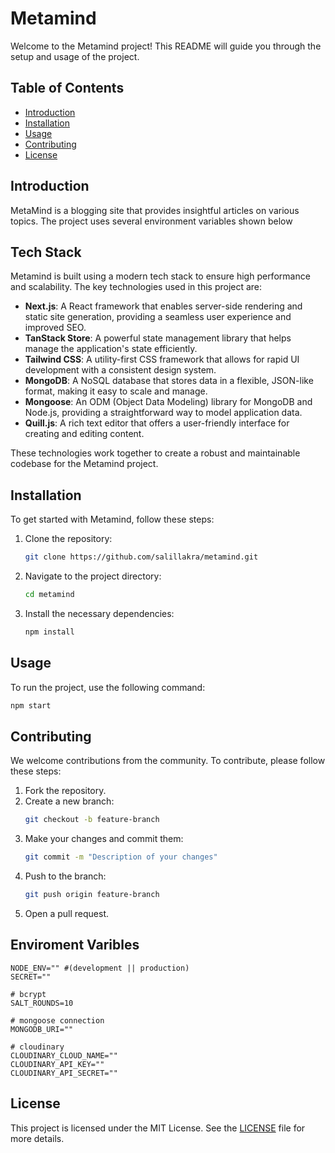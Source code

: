# Metamind

Welcome to the Metamind project! This README will guide you through the setup and usage of the project.

## Table of Contents

- [Introduction](#introduction)
- [Installation](#installation)
- [Usage](#usage)
- [Contributing](#contributing)
- [License](#license)

## Introduction

MetaMind is a blogging site that provides insightful articles on various topics. The project uses several environment variables shown below

## Tech Stack

Metamind is built using a modern tech stack to ensure high performance and scalability. The key technologies used in this project are:

- **Next.js**: A React framework that enables server-side rendering and static site generation, providing a seamless user experience and improved SEO.
- **TanStack Store**: A powerful state management library that helps manage the application's state efficiently.
- **Tailwind CSS**: A utility-first CSS framework that allows for rapid UI development with a consistent design system.
- **MongoDB**: A NoSQL database that stores data in a flexible, JSON-like format, making it easy to scale and manage.
- **Mongoose**: An ODM (Object Data Modeling) library for MongoDB and Node.js, providing a straightforward way to model application data.
- **Quill.js**: A rich text editor that offers a user-friendly interface for creating and editing content.

These technologies work together to create a robust and maintainable codebase for the Metamind project.

## Installation

To get started with Metamind, follow these steps:

1. Clone the repository:
    ```sh
    git clone https://github.com/salillakra/metamind.git
    ```
2. Navigate to the project directory:
    ```sh
    cd metamind
    ```
3. Install the necessary dependencies:
    ```sh
    npm install
    ```

## Usage

To run the project, use the following command:
```sh
npm start
```


## Contributing

We welcome contributions from the community. To contribute, please follow these steps:

1. Fork the repository.
2. Create a new branch:
    ```sh
    git checkout -b feature-branch
    ```
3. Make your changes and commit them:
    ```sh
    git commit -m "Description of your changes"
    ```
4. Push to the branch:
    ```sh
    git push origin feature-branch
    ```
5. Open a pull request.

## Enviroment Varibles

```env
NODE_ENV="" #(development || production)
SECRET=""

# bcrypt
SALT_ROUNDS=10 

# mongoose connection
MONGODB_URI=""

# cloudinary
CLOUDINARY_CLOUD_NAME=""
CLOUDINARY_API_KEY=""
CLOUDINARY_API_SECRET=""
```


## License

This project is licensed under the MIT License. See the [LICENSE](LICENSE) file for more details.
